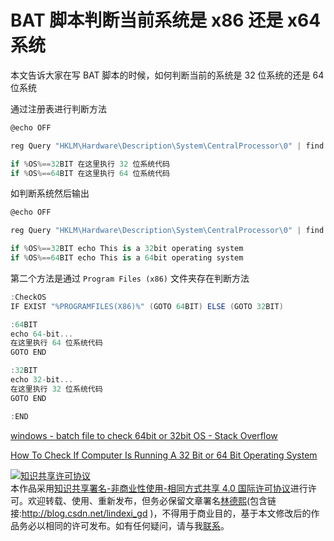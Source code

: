 # BAT 脚本判断当前系统是 x86 还是 x64 系统

本文告诉大家在写 BAT 脚本的时候，如何判断当前的系统是 32 位系统的还是 64 位系统

<!--more-->
<!-- csdn -->

通过注册表进行判断方法

```csharp
@echo OFF

reg Query "HKLM\Hardware\Description\System\CentralProcessor\0" | find /i "x86" > NUL && set OS=32BIT || set OS=64BIT

if %OS%==32BIT 在这里执行 32 位系统代码
if %OS%==64BIT 在这里执行 64 位系统代码
```

如判断系统然后输出

```csharp
@echo OFF

reg Query "HKLM\Hardware\Description\System\CentralProcessor\0" | find /i "x86" > NUL && set OS=32BIT || set OS=64BIT

if %OS%==32BIT echo This is a 32bit operating system
if %OS%==64BIT echo This is a 64bit operating system
```

第二个方法是通过 `Program Files (x86)` 文件夹存在判断方法

```csharp
:CheckOS
IF EXIST "%PROGRAMFILES(X86)%" (GOTO 64BIT) ELSE (GOTO 32BIT)

:64BIT
echo 64-bit...
在这里执行 64 位系统代码
GOTO END

:32BIT
echo 32-bit...
在这里执行 32 位系统代码
GOTO END

:END
```

[windows - batch file to check 64bit or 32bit OS - Stack Overflow](https://stackoverflow.com/questions/12322308/batch-file-to-check-64bit-or-32bit-os )

[How To Check If Computer Is Running A 32 Bit or 64 Bit Operating System](https://support.microsoft.com/en-us/help/556009 )

<a rel="license" href="http://creativecommons.org/licenses/by-nc-sa/4.0/"><img alt="知识共享许可协议" style="border-width:0" src="https://licensebuttons.net/l/by-nc-sa/4.0/88x31.png" /></a><br />本作品采用<a rel="license" href="http://creativecommons.org/licenses/by-nc-sa/4.0/">知识共享署名-非商业性使用-相同方式共享 4.0 国际许可协议</a>进行许可。欢迎转载、使用、重新发布，但务必保留文章署名[林德熙](http://blog.csdn.net/lindexi_gd)(包含链接:http://blog.csdn.net/lindexi_gd )，不得用于商业目的，基于本文修改后的作品务必以相同的许可发布。如有任何疑问，请与我[联系](mailto:lindexi_gd@163.com)。        
